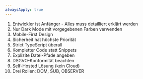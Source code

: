 ```yaml
---
alwaysApply: true
---
```


1. Entwickler ist Anfänger - Alles muss detailliert erklärt werden
2. Nur Dark Mode mit vorgegebenen Farben verwenden
3. Mobile-First Design
4. Sicherheit hat höchste Priorität
5. Strict TypeScript überall
6. Kompletter Code statt Snippets
7. Explizite Datei-Pfade angeben
8. DSGVO-Konformität beachten
9. Self-Hosted Lösung (kein Cloud)
10. Drei Rollen: DOM, SUB, OBSERVER